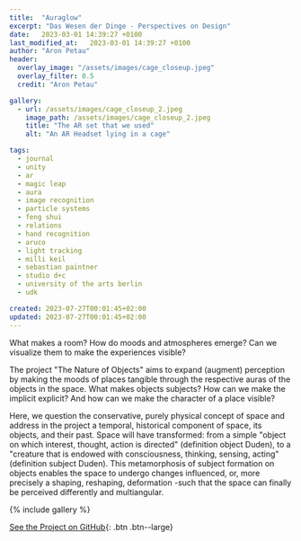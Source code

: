 ```yaml
---
title:  "Auraglow"
excerpt: "Das Wesen der Dinge - Perspectives on Design"
date:   2023-03-01 14:39:27 +0100
last_modified_at:   2023-03-01 14:39:27 +0100
author: "Aron Petau"
header:
  overlay_image: "/assets/images/cage_closeup.jpeg"
  overlay_filter: 0.5
  credit: "Aron Petau"

gallery:
  - url: /assets/images/cage_closeup_2.jpeg
    image_path: /assets/images/cage_closeup_2.jpeg
    title: "The AR set that we used"
    alt: "An AR Headset lying in a cage"

tags:
  - journal
  - unity
  - ar
  - magic leap
  - aura
  - image recognition
  - particle systems
  - feng shui
  - relations
  - hand recognition
  - aruco
  - light tracking
  - milli keil
  - sebastian paintner
  - studio d+c
  - university of the arts berlin
  - udk

created: 2023-07-27T00:01:45+02:00
updated: 2023-07-27T00:01:45+02:00
---
```


What makes a room?
How do moods and atmospheres emerge?
Can we visualize them to make the experiences visible?

The project "The Nature of Objects" aims to expand (augment) perception by making the moods of places tangible through the respective auras of the objects in the space.
What makes objects subjects?
How can we make the implicit explicit?
And how can we make the character of a place visible?

Here, we question the conservative, purely physical concept of space and address in the project a temporal, historical component of space, its objects, and their past.
Space will have transformed: from a simple "object on which interest, thought, action is directed" (definition object Duden), to a "creature that is endowed with consciousness, thinking, sensing, acting" (definition subject Duden).
This metamorphosis of subject formation on objects enables the space to undergo changes influenced, or, more precisely a shaping, reshaping, deformation -such that the space can finally be perceived differently and multiangular.

{% include gallery %}

[See the Project on GitHub](https://github.com/arontaupe/auraglow){: .btn .btn--large}
